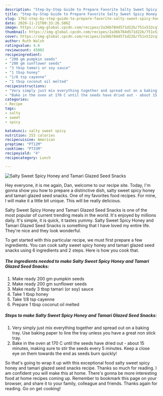 ```yaml
---
description: "Step-by-Step Guide to Prepare Favorite Salty Sweet Spicy Honey and Tamari Glazed Seed Snacks"
title: "Step-by-Step Guide to Prepare Favorite Salty Sweet Spicy Honey and Tamari Glazed Seed Snacks"
slug: 1762-step-by-step-guide-to-prepare-favorite-salty-sweet-spicy-honey-and-tamari-glazed-seed-snacks
date: 2020-11-21T00:33:26.586Z
image: https://img-global.cpcdn.com/recipes/2a36b784d571d22b/751x532cq70/salty-sweet-spicy-honey-and-tamari-glazed-seed-snacks-recipe-main-photo.jpg
thumbnail: https://img-global.cpcdn.com/recipes/2a36b784d571d22b/751x532cq70/salty-sweet-spicy-honey-and-tamari-glazed-seed-snacks-recipe-main-photo.jpg
cover: https://img-global.cpcdn.com/recipes/2a36b784d571d22b/751x532cq70/salty-sweet-spicy-honey-and-tamari-glazed-seed-snacks-recipe-main-photo.jpg
author: Ruth Walsh
ratingvalue: 4.6
reviewcount: 45002
recipeingredient:
- "200 gm pumpkin seeds"
- "200 gm sunflower seeds"
- "3 tbsp tamari or soy sauce"
- "1 tbsp honey"
- "1/8 tsp cayenne"
- "1 tbsp coconut oil melted"
recipeinstructions:
- "Very simply just mix everything together and spread out on a baking tray. Use baking paper to line the tray unless you have a great non stick tray."
- "Bake in the oven at 170 C until the seeds have dried out - about 15 minutes, making sure to stir the seeds every 5 minutes. Keep a close eye on them towards the end as seeds burn quickly!"
categories:
- Recipe
tags:
- salty
- sweet
- spicy

katakunci: salty sweet spicy 
nutrition: 253 calories
recipecuisine: American
preptime: "PT12M"
cooktime: "PT33M"
recipeyield: "4"
recipecategory: Lunch

---
```



![Salty Sweet Spicy Honey and Tamari Glazed Seed Snacks](https://img-global.cpcdn.com/recipes/2a36b784d571d22b/751x532cq70/salty-sweet-spicy-honey-and-tamari-glazed-seed-snacks-recipe-main-photo.jpg)

Hey everyone, it is me again, Dan, welcome to our recipe site. Today, I'm gonna show you how to prepare a distinctive dish, salty sweet spicy honey and tamari glazed seed snacks. One of my favorites food recipes. For mine, I will make it a little bit unique. This will be really delicious.

Salty Sweet Spicy Honey and Tamari Glazed Seed Snacks is one of the most popular of current trending meals in the world. It's enjoyed by millions daily. It's simple, it is quick, it tastes yummy. Salty Sweet Spicy Honey and Tamari Glazed Seed Snacks is something that I have loved my entire life. They're nice and they look wonderful.




To get started with this particular recipe, we must first prepare a few ingredients. You can cook salty sweet spicy honey and tamari glazed seed snacks using 6 ingredients and 2 steps. Here is how you cook that.

<!--inarticleads1-->

##### The ingredients needed to make Salty Sweet Spicy Honey and Tamari Glazed Seed Snacks:

1. Make ready 200 gm pumpkin seeds
1. Make ready 200 gm sunflower seeds
1. Make ready 3 tbsp tamari (or soy) sauce
1. Take 1 tbsp honey
1. Take 1/8 tsp cayenne
1. Prepare 1 tbsp coconut oil melted




<!--inarticleads2-->

##### Steps to make Salty Sweet Spicy Honey and Tamari Glazed Seed Snacks:

1. Very simply just mix everything together and spread out on a baking tray. Use baking paper to line the tray unless you have a great non stick tray.
1. Bake in the oven at 170 C until the seeds have dried out - about 15 minutes, making sure to stir the seeds every 5 minutes. Keep a close eye on them towards the end as seeds burn quickly!




So that's going to wrap it up with this exceptional food salty sweet spicy honey and tamari glazed seed snacks recipe. Thanks so much for reading. I am confident you will make this at home. There's gonna be more interesting food at home recipes coming up. Remember to bookmark this page on your browser, and share it to your family, colleague and friends. Thanks again for reading. Go on get cooking!

